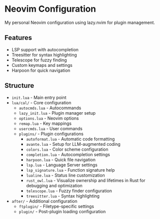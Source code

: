 # Neovim Configuration

My personal Neovim configuration using lazy.nvim for plugin management.

## Features

- LSP support with autocompletion
- Treesitter for syntax highlighting
- Telescope for fuzzy finding
- Custom keymaps and settings
- Harpoon for quick navigation

## Structure

- `init.lua` - Main entry point
- `lua/cal/` - Core configuration
  - `autocmds.lua` - Autocommands
  - `lazy_init.lua` - Plugin manager setup
  - `options.lua` - Neovim options
  - `remap.lua` - Key mappings
  - `usercmds.lua` - User commands
  - `plugins/` - Plugin configurations
    - `autoformat.lua` - Automatic code formatting
    - `avante.lua` - Setup for LLM-augmented coding
    - `colors.lua` - Color scheme configuration
    - `completion.lua` - Autocompletion settings
    - `harpoon.lua` - Quick file navigation
    - `lsp.lua` - Language Server settings
    - `lsp_signature.lua` - Function signature help
    - `lualine.lua` - Status line customization
    - `rust_owl.lua` - Visualize ownership and lifetimes in Rust for debugging and optimization
    - `telescope.lua` - Fuzzy finder configuration
    - `treesitter.lua` - Syntax highlighting
- `after/` - Additional configuration
  - `ftplugin/` - Filetype-specific settings
  - `plugin/` - Post-plugin loading configuration
